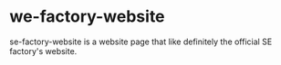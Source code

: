# we-factory-website
se-factory-website is a website page that like definitely the official SE factory's website.
